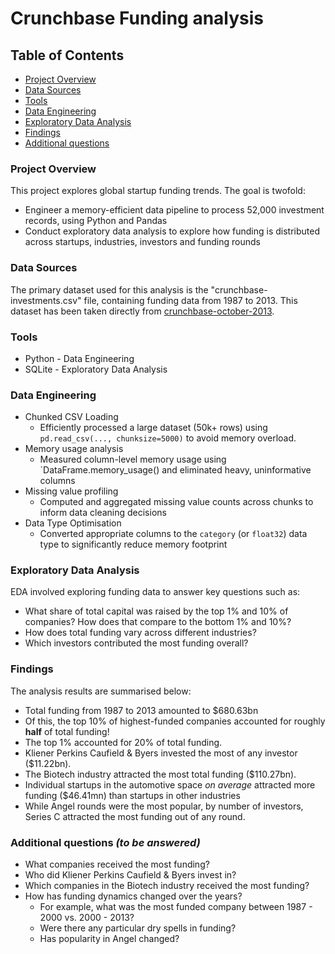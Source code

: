 # Crunchbase Funding analysis

## Table of Contents

- [Project Overview](#project-overview)
- [Data Sources](#data-sources)
- [Tools](#tools)
- [Data Engineering](#data-engineering)
- [Exploratory Data Analysis](#exploratory-data-analysis)
- [Findings](#findings)
- [Additional questions](#additional-questions-to-be-answered)

### Project Overview

This project explores global startup funding trends. The goal is twofold:

- Engineer a memory-efficient data pipeline to process 52,000 investment records, using Python and Pandas
- Conduct exploratory data analysis to explore how funding is distributed across startups, industries, investors and funding rounds

### Data Sources

The primary dataset used for this analysis is the "crunchbase-investments.csv" file, containing funding data from 1987 to 2013. This dataset has been taken directly from [crunchbase-october-2013](https://github.com/datahoarder/crunchbase-october-2013).

### Tools

- Python - Data Engineering
- SQLite - Exploratory Data Analysis

### Data Engineering

- Chunked CSV Loading
  - Efficiently processed a large dataset (50k+ rows) using `pd.read_csv(..., chunksize=5000)` to avoid memory overload.
- Memory usage analysis
  - Measured column-level memory usage using `DataFrame.memory_usage() and eliminated heavy, uninformative columns
- Missing value profiling
  - Computed and aggregated missing value counts across chunks to inform data cleaning decisions
- Data Type Optimisation
  - Converted appropriate columns to the `category` (or `float32`) data type to significantly reduce memory footprint

 ### Exploratory Data Analysis

EDA involved exploring funding data to answer key questions such as:

- What share of total capital was raised by the top 1% and 10% of companies? How does that compare to the bottom 1% and 10%?
- How does total funding vary across different industries?
- Which investors contributed the most funding overall?

### Findings

The analysis results are summarised below:

- Total funding from 1987 to 2013 amounted to $680.63bn
- Of this, the top 10% of highest-funded companies accounted for roughly **half** of total funding!
- The top 1% accounted for 20% of total funding.
- Kliener Perkins Caufield & Byers invested the most of any investor ($11.22bn).
- The Biotech industry attracted the most total funding ($110.27bn).
- Individual startups in the automotive space *on average* attracted more funding ($46.41mn) than startups in other industries
- While Angel rounds were the most popular, by number of investors, Series C attracted the most funding out of any round.

### Additional questions *(to be answered)* 

- What companies received the most funding?
- Who did Kliener Perkins Caufield & Byers invest in?
- Which companies in the Biotech industry received the most funding?
- How has funding dynamics changed over the years?
  - For example, what was the most funded company between 1987 - 2000 vs. 2000 - 2013?
  - Were there any particular dry spells in funding?
  - Has popularity in Angel changed?
